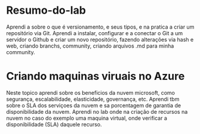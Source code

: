 # Resumo-do-lab
Aprendi a sobre o que é versionamento, e seus tipos, e na pratica a criar um repositório via Git. Aprendi a instalar, configurar e a conectar o Git a um servidor o Github e criar um novo repositório, fazendo alterações via hash e web, criando branchs, community, criando arquivos .md para minha community.

# Criando maquinas viruais no Azure
Neste topico aprendi sobre os beneficios da nuvem microsoft, como segurança, escalabilidade, elasticidade, governança, etc. Aprendi tbm sobre o SLA dos serviçoes da nuvem e sa porcentagem de garantia de disponibilidade da nuvem. Aprendi no lab onde na criação de recursos na nuvem no caso do exemplo uma maquina virtual, onde verificar a disponibilidade (SLA) daquele recurso.
